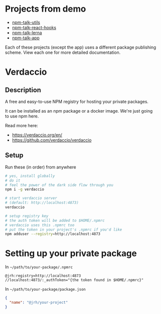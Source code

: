 # Projects from demo

- [npm-talk-utils](https://github.com/jrhart08/npm-talk-utils)
- [npm-talk-react-hooks](https://github.com/jrhart08/npm-talk-react-hooks)
- [npm-talk-lerna](https://github.com/jrhart08/npm-talk-lerna)
- [npm-talk-app](https://github.com/jrhart08/npm-talk-app)

Each of these projects (except the app) uses a different package publishing scheme.
View each one for more detailed documentation.

# Verdaccio

## Description

A free and easy-to-use NPM registry for hosting your private packages.

It can be installed as an npm package or a docker image. We're just going to use npm here.

Read more here:
  - https://verdaccio.org/en/
  - https://github.com/verdaccio/verdaccio

## Setup

Run these (in order) from anywhere

```bash
# yes, install globally
# do it
# feel the power of the dark side flow through you
npm i -g verdaccio

# start verdaccio server
# (default: http://localhost:4873)
verdaccio

# setup registry key
# the auth token will be added to $HOME/.npmrc
# verdaccio uses this .npmrc too
# put the token in your project's .npmrc if you'd like
npm adduser --registry=http://localhost:4873
```

# Setting up your private package
In `~/path/to/your-package/.npmrc`

```
@jrh:registry=http://localhost:4873
//localhost:4873/:_authToken="{the token found in $HOME/.npmrc}"
```

In `~/path/to/your-package/package.json`

```json
{
  "name": "@jrh/your-project"
}
```
